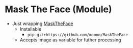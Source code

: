 # Mask The Face (Module)
* Just wrapping [MaskTheFace](https://github.com/aqeelanwar/MaskTheFace)
  * Installable 
    - `pip git+https://github.com/moono/MaskTheFace`
  * Accepts image as variable for futher processing
